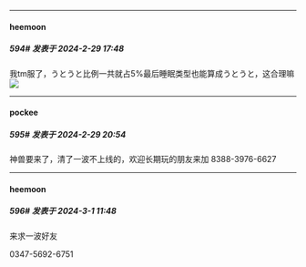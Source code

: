 ﻿
*****

####  heemoon  
##### 594#       发表于 2024-2-29 17:48

我tm服了，うとうと比例一共就占5%最后睡眠类型也能算成うとうと，这合理嘛<img src="https://static.saraba1st.com/image/smiley/face2017/047.png" referrerpolicy="no-referrer">


*****

####  pockee  
##### 595#       发表于 2024-2-29 20:54

神兽要来了，清了一波不上线的，欢迎长期玩的朋友来加
8388-3976-6627


*****

####  heemoon  
##### 596#       发表于 2024-3-1 11:48

来求一波好友

0347-5692-6751

